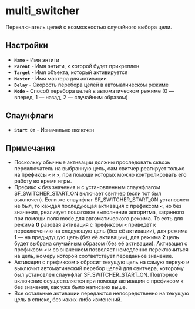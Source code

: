 ﻿# multi_switcher

Переключатель целей с возможностью случайного выбора цели.

## Настройки

- **`Name`** - Имя энтити
- **`Parent`** - Имя энтити, к которой будет прикреплен
- **`Target`** - Имя объекта, который активируется
- **`Master`** - Имя мастера для активации
- **`Delay`** - Скорость перебора целей в автоматическом режиме
- **`Mode`** - Способ перебора целей в автоматическом режиме (0 — вперед, 1 — назад, 2 — случайным образом)

## Спаунфлаги

- **`Start On`** - Изначально включен

## Примечания

- Поскольку обычные активации должны проследовать сквозь переключатель на выбранную цель, сам свитчер реагирует только на префиксы **`<`** и **`>`**, при помощи которых можно контролировать его работу во время игры.
- Префикс **`<`** без значения и с установленным спаунфлагом SF_SWITCHER_START_ON включает свитчер (если тот был выключен). Если же спаунфлаг SF_SWITCHER_START_ON установлен не был, то каждая последующая активация с префиксом **`<`**, но без значения, реализует пошаговое выполнение алгоритма, заданного при помощи поля mode для автоматического режима. То есть для режима **0** разовая активация с префиксом **`<`** приведет к переключению на следующую цель (без её активации), для режима **1** — на предыдущую цель (без её активации), для режима **2** цель будет выбрана случайным образом (без её активации). Активация с префиксом **`<`** и со значением позволяет немедленно переключиться на цель, номеру которой соответствует переданное значение.
- Активация с префиксом **`>`** сбросит текущую цель на самую первую и выключит автоматический перебор целей для свитчера, которому был установлен спаунфлаг SF_SWITCHER_START_ON. Повторное включение осуществляется при помощи активации с префиксом **`<`** без значения, как уже было написано выше.
- Все остальные активации передаются непосредственно на текущую цель в списке, без каких-либо изменений.
